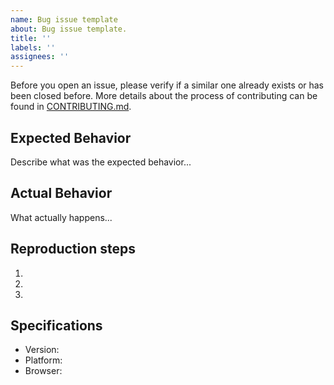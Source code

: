 ```yaml
---
name: Bug issue template
about: Bug issue template.
title: ''
labels: ''
assignees: ''
---
```


Before you open an issue, please verify if a similar one already exists or has been closed before. More details about the process of contributing can be found in [CONTRIBUTING.md](https://github.com/TheAlgorithms/JavaScript/blob/master/CONTRIBUTING.md).

## Expected Behavior

Describe what was the expected behavior...

## Actual Behavior

What actually happens...

## Reproduction steps

1.
2.
3.

## Specifications

- Version:
- Platform:
- Browser:
